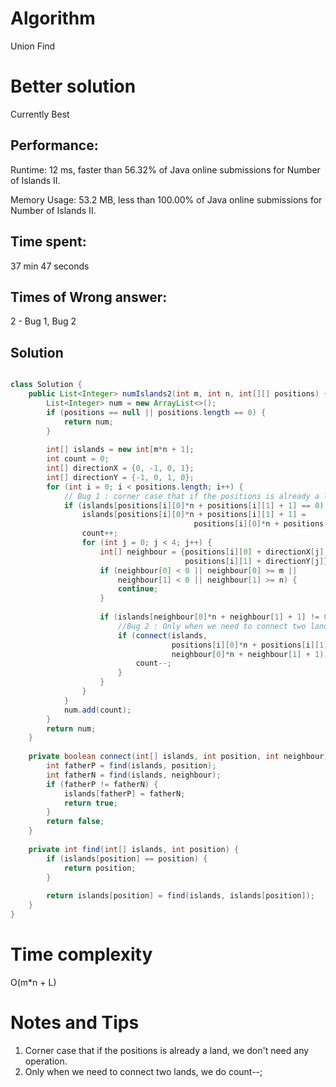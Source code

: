 # Algorithm

Union Find

# Better solution

Currently Best

## Performance:

Runtime: 12 ms, faster than 56.32% of Java online submissions for Number of Islands II.

Memory Usage: 53.2 MB, less than 100.00% of Java online submissions for Number of Islands II.

## Time spent:

37 min 47 seconds 

## Times of Wrong answer:

2 - Bug 1, Bug 2

## Solution

```java

class Solution {
    public List<Integer> numIslands2(int m, int n, int[][] positions) {
        List<Integer> num = new ArrayList<>();
        if (positions == null || positions.length == 0) {
            return num;
        }
        
        int[] islands = new int[m*n + 1];
        int count = 0;
        int[] directionX = {0, -1, 0, 1};
        int[] directionY = {-1, 0, 1, 0};
        for (int i = 0; i < positions.length; i++) {
            // Bug 1 : corner case that if the positions is already a land, we don't need any operation.  
            if (islands[positions[i][0]*n + positions[i][1] + 1] == 0) {
                islands[positions[i][0]*n + positions[i][1] + 1] = 
                                         positions[i][0]*n + positions[i][1] + 1;
                count++;
                for (int j = 0; j < 4; j++) {
                    int[] neighbour = {positions[i][0] + directionX[j], 
                                       positions[i][1] + directionY[j]};
                    if (neighbour[0] < 0 || neighbour[0] >= m ||
                        neighbour[1] < 0 || neighbour[1] >= n) {
                        continue;
                    }
                
                    if (islands[neighbour[0]*n + neighbour[1] + 1] != 0) {
                        //Bug 2 : Only when we need to connect two lands, we do count--; 
                        if (connect(islands, 
                                    positions[i][0]*n + positions[i][1] + 1, 
                                    neighbour[0]*n + neighbour[1] + 1)) {
                            count--;
                        }
                    }
                }
            }
            num.add(count);
        }
        return num; 
    }
       
    private boolean connect(int[] islands, int position, int neighbour) {
        int fatherP = find(islands, position);
        int fatherN = find(islands, neighbour);
        if (fatherP != fatherN) {
            islands[fatherP] = fatherN;
            return true;
        }
        return false;
    }
    
    private int find(int[] islands, int position) {
        if (islands[position] == position) {
            return position;
        }
        
        return islands[position] = find(islands, islands[position]);
    }
}
```

# Time complexity

O(m*n + L)

# Notes and Tips

1. Corner case that if the positions is already a land, we don't need any operation.
2. Only when we need to connect two lands, we do count--; 
